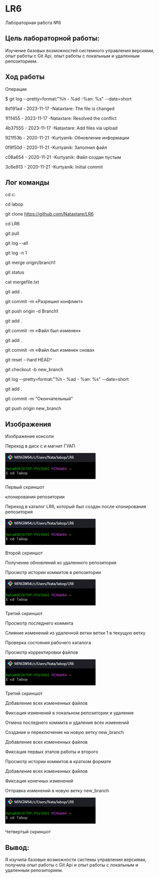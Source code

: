 # LR6


Лабораторная работа №6



## Цель лабораторной работы:


Изучение базовых возможностей системного управления версиями, опыт работы с Git Api, опыт работы с локальным и удаленным репозиторием.



## Ход работы


Операции


$ git log --pretty=format:"%h - %ad -%an: %s" --date=short


8d191ad - 2023-11-17 -Nataxtare: The file is changed


1f11455 - 2023-11-17 -Nataxtare: Resolved the conflict


4b37555 - 2023-11-17 -Nataxtare: Add files via upload


921f53b - 2020-11-21 -Kurtyanik: Обновление информации


0f9f50d - 2020-11-21 -Kurtyanik: Заполнил файл


c08a654 - 2020-11-21 -Kurtyanik: Файл создан пустым


3c6e913 - 2020-11-21 -Kurtyanik: Initial commit


## Лог команды


cd с:


cd labop


git clone https://github.com/Nataxtare/LR6


cd LR6


git pull


git log --all


git log -n 1


git merge origin/branch1


git status


cat mergefile.txt


git add .


git commit -m «Разрешил конфликт»


git push origin -d Branch1


git add .


git commit -m «Файл был изменен»

git add .


git commit -m «Файл был изменен снова»


git reset --hard HEAD^


git checkout -b new_branch


git log --pretty=format:"%h - %ad - %an: %s" --date=short


git add .


git commit -m "Окончательный"


git push origin new_branch


## Изображения


Изображение консоли


Переход в диск с и магнит ГУАП


![s1](https://github.com/Nataxtare/LR6/blob/master/imgs/1.png)


Первый скриншот 


клонирования репозитории


Переход в каталог LR6, который был создан после клонирования репозитория


![s2](https://github.com/Nataxtare/LR6/blob/master/imgs/1.png)


Второй скриншот


Получение обновлений из удаленного репозитория


Просмотр истории коммитов в репозитории


![s3](https://github.com/Nataxtare/LR6/blob/master/imgs/1.png)


Третий скриншот


Просмотр последнего коммита


Слияние изменений из удаленной ветки ветки 1 в текущую ветку


Проверка состояния рабочего каталога


Просмотр корректировки файлов


![s3](https://github.com/Nataxtare/LR6/blob/master/imgs/1.png)


Третий скриншот


Добавление всех измененных файлов


Фиксация изменений в локальном репозитории и удаление


Отмена последнего коммита и удаление всех изменений


Создание и переключение на новую ветку new_branch


Добавление всех измененных файлов


Фиксация первых этапов работы и второго


Просмотр истории коммитов в кратком формате


Добавление всех измененных файлов


Фиксация конечных изменений


Отправка изменений в новую ветку new_branch


![s3](https://github.com/Nataxtare/LR6/blob/master/imgs/1.png)


Четвертый скриншот


## Вывод:


Я изучила базовые возможности системы управления версиями, получила опыт работы с Git Api и опыт работы с локальным и удаленным репозиторием.



